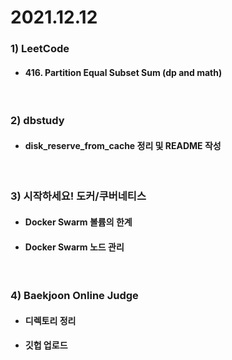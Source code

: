 # 2021.12.12

### 1) LeetCode
* #### 416. Partition Equal Subset Sum (dp and math)

<br/>

### 2) dbstudy
* #### disk_reserve_from_cache 정리 및 README 작성

<br/>

### 3) 시작하세요! 도커/쿠버네티스
* #### Docker Swarm 볼륨의 한계
* #### Docker Swarm 노드 관리

<br/>

### 4) Baekjoon Online Judge
* #### 디렉토리 정리
* #### 깃헙 업로드

